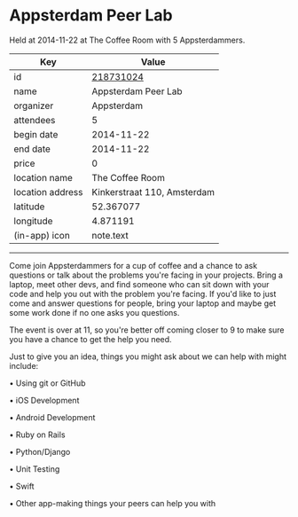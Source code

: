 # Appsterdam Peer Lab
Held at 2014-11-22 at The Coffee Room with 5 Appsterdammers.
        
|Key|Value
|---|---|
|id|[218731024](https://www.meetup.com/appsterdam/events/218731024/)|
|name|Appsterdam Peer Lab|
|organizer|Appsterdam|
|attendees|5|
|begin date|2014-11-22|
|end date|2014-11-22|
|price|0|
|location name|The Coffee Room|
|location address|Kinkerstraat 110, Amsterdam|
|latitude|52.367077|
|longitude|4.871191|
|(in-app) icon|note.text|

---

Come join Appsterdammers for a cup of coffee and a chance to ask questions or talk about the problems you're facing in your projects. Bring a laptop, meet other devs, and find someone who can sit down with your code and help you out with the problem you're facing. If you'd like to just come and answer questions for people, bring your laptop and maybe get some work done if no one asks you questions.

The event is over at 11, so you're better off coming closer to 9 to make sure you have a chance to get the help you need.

Just to give you an idea, things you might ask about we can help with might include:

• Using git or GitHub

• iOS Development

• Android Development

• Ruby on Rails

• Python/Django

• Unit Testing

• Swift

• Other app-making things your peers can help you with


